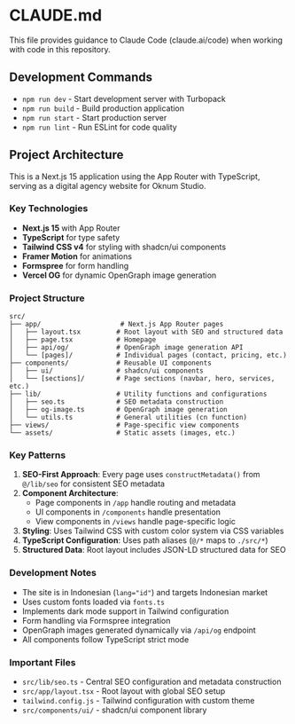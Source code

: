 # CLAUDE.md

This file provides guidance to Claude Code (claude.ai/code) when working with code in this repository.

## Development Commands

- `npm run dev` - Start development server with Turbopack
- `npm run build` - Build production application
- `npm run start` - Start production server
- `npm run lint` - Run ESLint for code quality

## Project Architecture

This is a Next.js 15 application using the App Router with TypeScript, serving as a digital agency website for Oknum Studio.

### Key Technologies
- **Next.js 15** with App Router
- **TypeScript** for type safety
- **Tailwind CSS v4** for styling with shadcn/ui components
- **Framer Motion** for animations
- **Formspree** for form handling
- **Vercel OG** for dynamic OpenGraph image generation

### Project Structure

```
src/
├── app/                    # Next.js App Router pages
│   ├── layout.tsx         # Root layout with SEO and structured data
│   ├── page.tsx           # Homepage
│   ├── api/og/            # OpenGraph image generation API
│   └── [pages]/           # Individual pages (contact, pricing, etc.)
├── components/            # Reusable UI components
│   ├── ui/                # shadcn/ui components
│   └── [sections]/        # Page sections (navbar, hero, services, etc.)
├── lib/                   # Utility functions and configurations
│   ├── seo.ts             # SEO metadata construction
│   ├── og-image.ts        # OpenGraph image generation
│   └── utils.ts           # General utilities (cn function)
├── views/                 # Page-specific view components
└── assets/                # Static assets (images, etc.)
```

### Key Patterns

1. **SEO-First Approach**: Every page uses `constructMetadata()` from `@/lib/seo` for consistent SEO metadata
2. **Component Architecture**: 
   - Page components in `/app` handle routing and metadata
   - UI components in `/components` handle presentation
   - View components in `/views` handle page-specific logic
3. **Styling**: Uses Tailwind CSS with custom color system via CSS variables
4. **TypeScript Configuration**: Uses path aliases (`@/*` maps to `./src/*`)
5. **Structured Data**: Root layout includes JSON-LD structured data for SEO

### Development Notes

- The site is in Indonesian (`lang="id"`) and targets Indonesian market
- Uses custom fonts loaded via `fonts.ts`
- Implements dark mode support in Tailwind configuration
- Form handling via Formspree integration
- OpenGraph images generated dynamically via `/api/og` endpoint
- All components follow TypeScript strict mode

### Important Files

- `src/lib/seo.ts` - Central SEO configuration and metadata construction
- `src/app/layout.tsx` - Root layout with global SEO setup
- `tailwind.config.js` - Tailwind configuration with custom theme
- `src/components/ui/` - shadcn/ui component library
